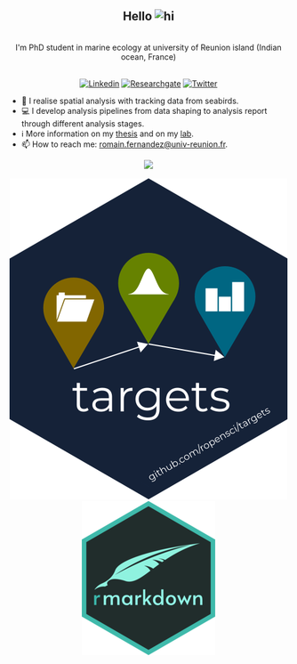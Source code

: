 
 <div align="center">

<h2> Hello <img src="https://user-images.githubusercontent.com/1303154/88677602-1635ba80-d120-11ea-84d8-d263ba5fc3c0.gif" width="28px" height="28px" alt="hi"> </h2>
<br/> I'm PhD student in marine ecology at university of Reunion island (Indian ocean, France) 

 <div align="center">
  
<br/> [![Linkedin](https://img.shields.io/badge/LinkedIn-0077B5?style=for-the-badge&logo=linkedin&logoColor=white)](https://www.linkedin.com/in/romain-fernandez-59262517a/)
[![Researchgate](https://img.shields.io/badge/Research_Gate-00CCBB.svg?&style=for-the-badge&logo=ResearchGate&logoColor=white)](https://www.researchgate.net/profile/Romain-Fernandez-3)
[![Twitter](https://img.shields.io/badge/Twitter-1DA1F2?style=for-the-badge&logo=twitter&logoColor=white)](https://twitter.com/umrentropie)

 <div align="left">

- :microscope: I realise spatial analysis with tracking data from seabirds.
- :computer: I develop analysis pipelines from data shaping to analysis report through different analysis stages.
- :information_source: More information on my [thesis](https://www.theses.fr/s321772) and on my [lab](https://umr-entropie.ird.nc/index.php/team/fernandez-romain).
- :mailbox: How to reach me: romain.fernandez@univ-reunion.fr.

 <div align="center">

<img src="https://img.shields.io/badge/R-276DC3?style=for-the-badge&logo=r&logoColor=white" />
<imp src="https://img.shields.io/badge/Linux-FCC624?style=for-the-badge&logo=linux&logoColor=black" />

<imp src="https://raw.githubusercontent.com/rstudio/renv/9a68bb75702be4cc8436921c5eea761d7599290a/man/figures/logo.svg" />
<imp src="https://img.shields.io/badge/Visual_Studio-5C2D91?style=for-the-badge&logo=visual%20studio&logoColor=white" />

![Target Package](/image/targets.png)
![rmarkdown Package](/image/rmarkdown.png)
